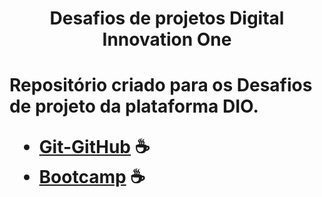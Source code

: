 <h1 align="center">Desafios de projetos Digital Innovation One<h1>
Repositório criado para os Desafios de projeto da plataforma DIO.

- [Git-GitHub](https://github.com/FellipeToledo/projetosDIO/tree/main/git-github) ☕
- [Bootcamp](https://github.com/FellipeToledo/projetosDIO/tree/main/bootcamp) ☕




